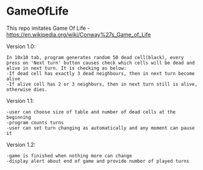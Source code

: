 # GameOfLife

This repo imitates Game Of Life - https://en.wikipedia.org/wiki/Conway%27s_Game_of_Life

Version 1.0:

```
In 10x10 tab, program generates random 50 dead cell(black), every press on 'Next turn' button causes check which cells will be dead and alive in next turn. It is checking as below:
-If dead cell has exactly 3 dead neighbours, then in next turn become alive
-If alive cell has 2 or 3 neighburs, then in next turn still is alive, otherwise dies.
```

Version 1.1:
```
-user can choose size of table and number of dead cells at the beginning
-program counts turns
-user can set turn changing as automatically and any moment can pause it
```
Version 1.2:
```
-game is finished when nothing more can change
-display alert about end of game and provide number of played turns
```

